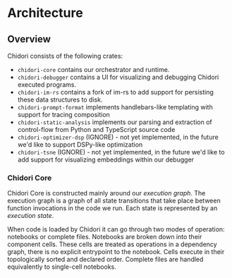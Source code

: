 # Architecture

## Overview

Chidori consists of the following crates:

- `chidori-core` contains our orchestrator and runtime.
- `chidori-debugger` contains a UI for visualizing and debugging Chidori executed programs.
- `chidori-im-rs` contains a fork of im-rs to add support for persisting these data structures to disk.
- `chidori-prompt-format` implements handlebars-like templating with support for tracing composition
- `chidori-static-analysis` implements our parsing and extraction of control-flow from Python and TypeScript source code
- `chidori-optimizer-dsp` (IGNORE) - not yet implemented, in the future we'd like to support DSPy-like optimization
- `chidori-tsne` (IGNORE) - not yet implemented, in the future we'd like to add support for visualizing embeddings within our debugger


### Chidori Core

Chidori Core is constructed mainly around our *execution graph*. The execution graph is a graph of all
state transitions that take place between function invocations in the code we run. Each state is represented by
an *execution state*.

When code is loaded by Chidori it can go through two modes of operation: notebooks or complete files.
Notebooks are broken down into their component cells. These cells are treated as operations in a dependency graph,
there is no explicit entrypoint to the notebook. Cells execute in their topologically sorted and declared order.
Complete files are handled equivalently to single-cell notebooks.







